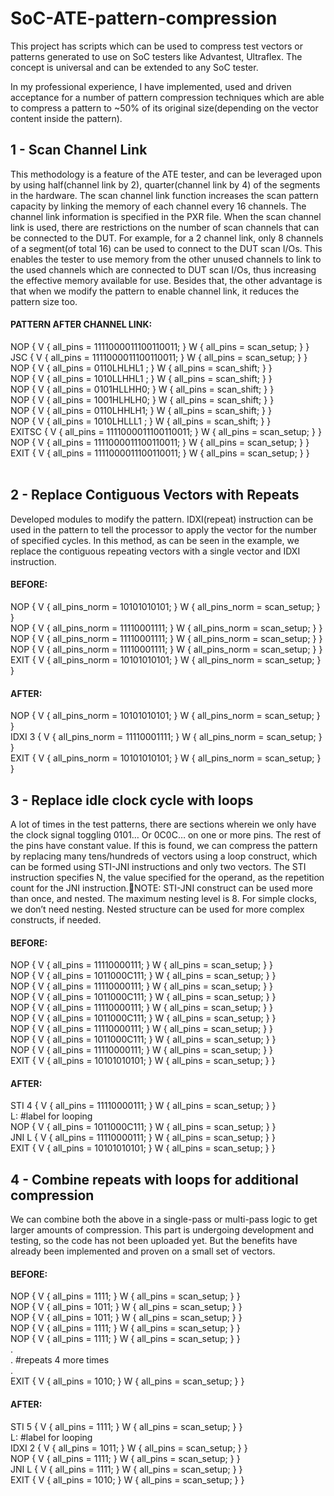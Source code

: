 # SoC-ATE-pattern-compression
This project has scripts which can be used to compress test vectors or patterns generated to use on SoC testers like Advantest, Ultraflex. The concept is universal and can be extended to any SoC tester.

In my professional experience, I have implemented, used and driven acceptance for a number of pattern compression techniques which are able to compress a pattern to ~50% of its original size(depending on the vector content inside the pattern).

##  1 - Scan Channel Link
This methodology is a feature of the ATE tester, and can be leveraged upon by using half(channel link by 2), quarter(channel link by 4) of the segments in the hardware.
The scan channel link function increases the scan pattern capacity by linking the memory of each channel every 16 channels. The channel link information is specified in the PXR file.
When the scan channel link is used, there are restrictions on the number of scan channels that can be connected to the DUT. For example, for a 2 channel link, only 8 channels of a segment(of total 16) can be used to connect to the DUT scan I/Os. 
This enables the tester to use memory from the other unused channels to link to the used channels which are connected to DUT scan I/Os, thus increasing the effective memory available for use. 
Besides that, the other advantage is that when we modify the pattern to enable channel link, it reduces the pattern size too. 

#### PATTERN AFTER CHANNEL LINK:
NOP         { V { all_pins = 1111000011100110011; } W { all_pins = scan_setup; } }    <br />
JSC         { V { all_pins = 1111000011100110011; } W { all_pins = scan_setup; } }    <br />
NOP         { V { all_pins = 0110LHLHL1 ; } W { all_pins = scan_shift; } }            <br />
NOP         { V { all_pins = 1010LLHHL1 ; } W { all_pins = scan_shift; } }            <br />
NOP         { V { all_pins = 0101HLLHH0; } W { all_pins = scan_shift; } }             <br />
NOP         { V { all_pins = 1001HLHLH0; } W { all_pins = scan_shift; } }             <br />
NOP         { V { all_pins = 0110LHHLH1; } W { all_pins = scan_shift; } }             <br />
NOP         { V { all_pins = 1010LHLLL1 ; } W { all_pins = scan_shift; } }            <br />
EXITSC      { V { all_pins = 1111000011100110011; } W { all_pins = scan_setup; } }    <br />
NOP         { V { all_pins = 1111000011100110011; } W { all_pins = scan_setup; } }    <br />
EXIT        { V { all_pins = 1111000011100110011; } W { all_pins = scan_setup; } }    <br />
<br/>

## 2 - Replace Contiguous Vectors with Repeats
Developed modules to modify the pattern.
IDXI(repeat) instruction can be used in the pattern to tell the processor to apply the vector for the number of specified cycles. 
In this method, as can be seen in the example, we replace the contiguous repeating vectors with a single vector and IDXI instruction. 

#### BEFORE: 
NOP     { V { all_pins_norm = 10101010101; } W { all_pins_norm = scan_setup; } }  <br/>
NOP     { V { all_pins_norm = 11110001111; } W { all_pins_norm = scan_setup; } }  <br/>
NOP     { V { all_pins_norm = 11110001111; } W { all_pins_norm = scan_setup; } }  <br/>
NOP     { V { all_pins_norm = 11110001111; } W { all_pins_norm = scan_setup; } }  <br/>
EXIT    { V { all_pins_norm = 10101010101; } W { all_pins_norm = scan_setup; } }  <br/>

#### AFTER:
NOP     { V { all_pins_norm = 10101010101; } W { all_pins_norm = scan_setup; } }  <br/> 
IDXI 3  { V { all_pins_norm = 11110001111; } W { all_pins_norm = scan_setup; } }  <br/>
EXIT    { V { all_pins_norm = 10101010101; } W { all_pins_norm = scan_setup; } }  <br/>


## 3 - Replace idle clock cycle with loops
A lot of times in the test patterns, there are sections wherein we only have the clock signal toggling 0101…  Or 0C0C… on one or more pins. The rest of the pins have constant value. 
If this is found, we can compress the pattern by replacing many tens/hundreds of vectors using a loop construct, which can be formed using STI-JNI instructions and only two vectors. 
The STI instruction specifies N, the value specified for the operand, as the repetition count for the JNI instruction.NOTE: STI-JNI construct can be used more than once, and nested. The maximum nesting level is 8. For simple clocks, we don’t need nesting. Nested structure can be used for more complex constructs, if needed.

#### BEFORE: 
NOP     { V { all_pins = 11110000111; } W { all_pins = scan_setup; } } <br/>
NOP     { V { all_pins = 1011000C111; } W { all_pins = scan_setup; } } <br/>
NOP     { V { all_pins = 11110000111; } W { all_pins = scan_setup; } } <br/>
NOP     { V { all_pins = 1011000C111; } W { all_pins = scan_setup; } } <br/>
NOP     { V { all_pins = 11110000111; } W { all_pins = scan_setup; } } <br/>
NOP     { V { all_pins = 1011000C111; } W { all_pins = scan_setup; } } <br/>
NOP     { V { all_pins = 11110000111; } W { all_pins = scan_setup; } } <br/>
NOP     { V { all_pins = 1011000C111; } W { all_pins = scan_setup; } } <br/>
NOP     { V { all_pins = 11110000111; } W { all_pins = scan_setup; } } <br/>
EXIT    { V { all_pins = 10101010101; } W { all_pins = scan_setup; } } <br/>

#### AFTER: 
STI 4    { V { all_pins = 11110000111; } W { all_pins = scan_setup; } } <br/>
L:  #label for looping                                                  <br/>
NOP      { V { all_pins = 1011000C111; } W { all_pins = scan_setup; } } <br/>
JNI  L   { V { all_pins = 11110000111; } W { all_pins = scan_setup; } } <br/>
EXIT     { V { all_pins = 10101010101; } W { all_pins = scan_setup; } } <br/>

## 4 - Combine repeats with loops for additional compression
We can combine both the above in a single-pass or multi-pass logic to get larger amounts of compression. This part is undergoing development and testing, so the code has not been uploaded yet. But the benefits have already been implemented and proven on a small set of vectors. 

#### BEFORE:
NOP    { V { all_pins = 1111; } W { all_pins = scan_setup; } } <br/>
NOP    { V { all_pins = 1011; } W { all_pins = scan_setup; } } <br/>
NOP    { V { all_pins = 1011; } W { all_pins = scan_setup; } } <br/>
NOP    { V { all_pins = 1111; } W { all_pins = scan_setup; } } <br/>
NOP    { V { all_pins = 1111; } W { all_pins = scan_setup; } } <br/>
.                                                              <br/>
. #repeats 4 more times                                        <br/>
.                                                              <br/>
EXIT   { V { all_pins = 1010; } W { all_pins = scan_setup; } } <br/>

#### AFTER:
STI 5    { V { all_pins = 1111; } W { all_pins = scan_setup; } } <br/>
L:  #label for looping                                           <br/>
IDXI 2   { V { all_pins = 1011; } W { all_pins = scan_setup; } } <br/>
NOP      { V { all_pins = 1111; } W { all_pins = scan_setup; } } <br/>
JNI L    { V { all_pins = 1111; } W { all_pins = scan_setup; } } <br/>
EXIT     { V { all_pins = 1010; } W { all_pins = scan_setup; } } <br/>
